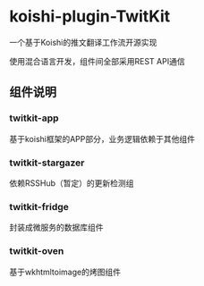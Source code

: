 # koishi-plugin-TwitKit

一个基于Koishi的推文翻译工作流开源实现

使用混合语言开发，组件间全部采用REST API通信

## 组件说明

### twitkit-app

基于koishi框架的APP部分，业务逻辑依赖于其他组件

### twitkit-stargazer

依赖RSSHub（暂定）的更新检测组

### twitkit-fridge

封装成微服务的数据库组件

### twitkit-oven

基于wkhtmltoimage的烤图组件
